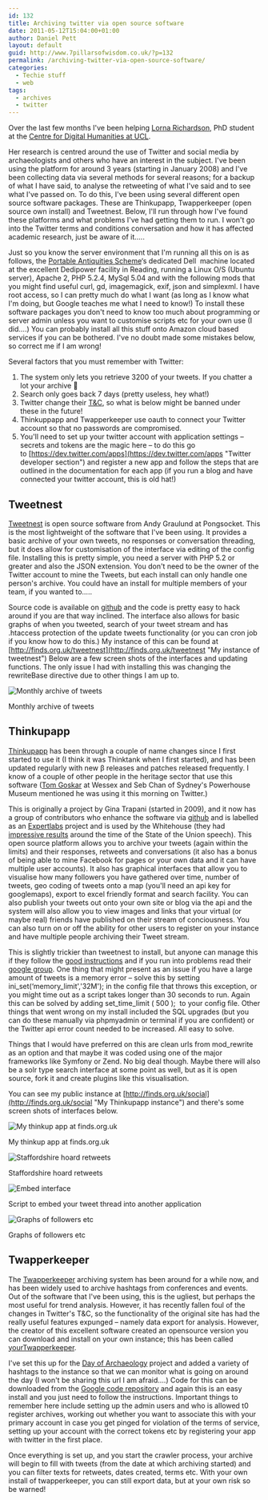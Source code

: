 ```yaml
---
id: 132
title: Archiving twitter via open source software
date: 2011-05-12T15:04:00+01:00
author: Daniel Pett
layout: default
guid: http://www.7pillarsofwisdom.co.uk/?p=132
permalink: /archiving-twitter-via-open-source-software/
categories:
  - Techie stuff
  - web
tags:
  - archives
  - twitter
---
```

Over the last few months I've been helping [Lorna Richardson](http://twitter.com/lornarichardson "Lorna's twitter account"), PhD student at the [Centre for Digital Humanities at UCL](http://www.ucl.ac.uk/dh/ "Digital humanities at UCL").

Her research is centred around the use of Twitter and social media by archaeologists and others who have an interest in the subject. I've been using the platform for around 3 years (starting in January 2008) and I've been collecting data via several methods for several reasons; for a backup of what I have said, to analyse the retweeting of what I've said and to see what I've passed on. To do this, I've been using several different open source software packages. These are Thinkupapp, Twapperkeeper (open source own install) and Tweetnest. Below, I'll run through how I've found these platforms and what problems I've had getting them to run. I won't go into the Twitter terms and conditions conversation and how it has affected academic research, just be aware of it&#8230;..

Just so you know the server environment that I'm running all this on is as follows, the [Portable Antiquities Scheme](http://finds.org.uk "Scheme's website")&#8216;s dedicated Dell  machine located at the excellent Dedipower facility in Reading, running a Linux O/S (Ubuntu server), Apache 2, PHP 5.2.4, MySql 5.04 and with the following mods that you might find useful curl, gd, imagemagick, exif, json and simplexml. I have root access, so I can pretty much do what I want (as long as I know what I'm doing, but Google teaches me what I need to know!) To install these software packages you don't need to know too much about programming or server admin unless you want to customise scripts etc for your own use (I did&#8230;.) You can probably install all this stuff onto Amazon cloud based services if you can be bothered. I've no doubt made some mistakes below, so correct me if I am wrong!

Several factors that you must remember with Twitter:

  1. The system only lets you retrieve 3200 of your tweets. If you chatter a lot your archive 🙂
  2. Search only goes back 7 days (pretty useless, hey what!)
  3. Twitter change their [T&C](https://twitter.com/tos "Twitter's terms"), so what is below might be banned under these in the future!
  4. Thinkuppapp and Twapperkeeper use oauth to connect your Twitter account so that no passwords are compromised.
  5. You'll need to set up your twitter account with application settings &#8211; secrets and tokens are the magic here &#8211; to do this go to [https://dev.twitter.com/apps](https://dev.twitter.com/apps "Twitter developer section") and register a new app and follow the steps that are outlined in the documentation for each app (if you run a blog and have connected your twitter account, this is old hat!)

## Tweetnest

[Tweetnest](http://pongsocket.com/tweetnest/ "Tweetnest website and how to get it") is open source software from Andy Graulund at Pongsocket. This is the most lightweight of the software that I've been using. It provides a basic archive of your own tweets, no responses or conversation threading, but it does allow for customisation of the interface via editing of the config file. Installing this is pretty simple, you need a server with PHP 5.2 or greater and also the JSON extension. You don't need to be the owner of the Twitter account to mine the Tweets, but each install can only handle one person's archive. You could have an install for multiple members of your team, if you wanted to&#8230;..

Source code is available on [github](https://github.com/graulund/tweetnest "Github repository for tweetnest") and the code is pretty easy to hack around if you are that way inclined. The interface also allows for basic graphs of when you tweeted, search of your tweet stream and has .htaccess protection of the update tweets functionality (or you can cron job if you know how to do this.) My instance of this can be found at [http://finds.org.uk/tweetnest](http://finds.org.uk/tweetnest "My instance of tweetnest") Below are a few screen shots of the interfaces and updating functions. The only issue I had with installing this was changing the rewriteBase directive due to other things I am up to.



<img class="img-fluid" title="montharchive" src="/images/2011/05/montharchive-300x183.png" alt="Monthly archive of tweets"  />

Monthly archive of tweets

## Thinkupapp

[Thinkupapp](http://thinkupapp.com/ "The thinkupapp website - go get it!") has been through a couple of name changes since I first started to use it (I think it was Thinktank when I first started), and has been updated regularly with new β releases and patches released frequently. I know of a couple of other people in the heritage sector that use this software ([Tom Goskar](http://twitter.com/tag "Tom's most excellent contributions to the twittersphere") at Wessex and Seb Chan of Sydney's Powerhouse Museum mentioned he was using it this morning on Twitter.)

This is originally a project by Gina Trapani (started in 2009), and it now has a group of contributors who enhance the software via [github](https://github.com/ginatrapani/ThinkUp "Thinkup app on github") and is labelled as an [Expertlabs](http://expertlabs.org/ "Expert labs website") project and is used by the Whitehouse (they had [impressive results](http://thinktank01.aaas.org/thinkup01/index.php?v=tweets-all&u=whitehouse&n=twitter "Whitehouse data mined!") around the time of the State of the Union speech). This open source platform allows you to archive your tweets (again within the limits) and their responses, retweets and conversations (it also has a bonus of being able to mine Facebook for pages or your own data and it can have multiple user accounts). It also has graphical interfaces that allow you to visualise how many followers you have gathered over time, number of tweets, geo coding of tweets onto a map (you'll need an api key for googlemaps), export to excel friendly format and search facility. You can also publish your tweets out onto your own site or blog via the api and the system will also allow you to view images and links that your virtual (or maybe real) friends have published on their stream of conciousness. You can also turn on or off the ability for other users to register on your instance and have multiple people archiving their Tweet stream.

This is slightly trickier than tweetnest to install, but anyone can manage this if they follow the [good instructions](http://thinkupapp.com/docs/ "Documentation RTFM!") and if you run into problems read their [google group](http://groups.google.com/group/thinkupapp "get help or read others thoughts"). One thing that might present as an issue if you have a large amount of tweets is a memory error &#8211; solve this by setting ini\_set(&#8216;memory\_limit','32M'); in the config file that throws this exception, or you might time out as a script takes longer than 30 seconds to run. Again this can be solved by adding set\_time\_limit ( 500 );  to your config file. Other things that went wrong on my install included the SQL upgrades (but you can do these manually via phpmyadmin or terminal if you are confident) or the Twitter api error count needed to be increased. All easy to solve.

Things that I would have preferred on this are clean urls from mod_rewrite as an option and that maybe it was coded using one of the major frameworks like Symfony or Zend. No big deal though. Maybe there will also be a solr type search interface at some point as well, but as it is open source, fork it and create plugins like this visualisation.

You can see my public instance at [http://finds.org.uk/social](http://finds.org.uk/social "My Thinkupapp instance") and there's some screen shots of interfaces below.

<img class="img-fluid" title="thinkupapp" src="/images/2011/05/thinkupapp.png" alt="My thinkup app at finds.org.uk" />

My thinkup app at finds.org.uk

<img class="img-fluid" title="staffshoard" src="/images/2011/05/staffshoard.png" alt="Staffordshire hoard retweets"  />

Staffordshire hoard retweets

<img class="img-fluid" title="embed" src="/images/2011/05/embed.png" alt="Embed interface"  />

Script to embed your tweet thread into another application

<img class="img-fluid" title="graphs" src="/images/2011/05/graphs.png" alt="Graphs of followers etc" />

Graphs of followers etc

## Twapperkeeper

The [Twapperkeeper](http://twapperkeeper.com/index.php "Twapperkeeper") archiving system has been around for a while now, and has been widely used to archive hashtags from conferences and events. Out of the software that I've been using, this is the ugliest, but perhaps the most useful for trend analysis. However, it has recently fallen foul of the changes in Twitter's T&C, so the functionality of the original site has had the really useful features expunged &#8211; namely data export for analysis. However, the creator of this excellent software created an opensource version you can download and install on your own instance; this has been called [yourTwapperkeeper](http://your.twapperkeeper.com/ "Yourtwapperkeeper").

I've set this up for the [Day of Archaeology](http://dayofarchaeology.com "Day of Archaeology sign up!") project and added a variety of hashtags to the instance so that we can monitor what is going on around the day (I won't be sharing this url I am afraid&#8230;.) Code for this can be downloaded from the [Google code repository](http://code.google.com/p/yourtwapperkeeper/ "Download yourtwapperkeeper") and again this is an easy install and you just need to follow the instructions. Important things to remember here include setting up the admin users and who is allowed t0 register archives, working out whether you want to associate this with your primary account in case you get pinged for violation of the terms of service, setting up your account with the correct tokens etc by registering your app with twitter in the first place.

Once everything is set up, and you start the crawler process, your archive will begin to fill with tweets (from the date at which archiving started) and you can filter texts for retweets, dates created, terms etc. With your own install of twapperkeeper, you can still export data, but at your own risk so be warned!
